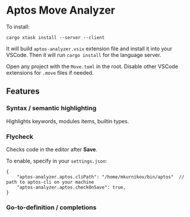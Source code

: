 # Aptos Move Analyzer

To install:

```
cargo xtask install --server --client
```

It will build `aptos-analyzer.vsix` extension file and install it into your VSCode.
Then it will run `cargo install` for the language server. 

Open any project with the `Move.toml` in the root. Disable other VSCode extensions for `.move` files if needed.  

## Features

### Syntax / semantic highlighting

Highlights keywords, modules items, builtin types. 

### Flycheck

Checks code in the editor after **Save**.

To enable, specify in your `settings.json`: 
```json5
{
    "aptos-analyzer.aptos.cliPath": "/home/mkurnikov/bin/aptos"  // path to aptos-cli on your machine
    "aptos-analyzer.aptos.checkOnSave": true,
}
```



### Go-to-definition / completions


